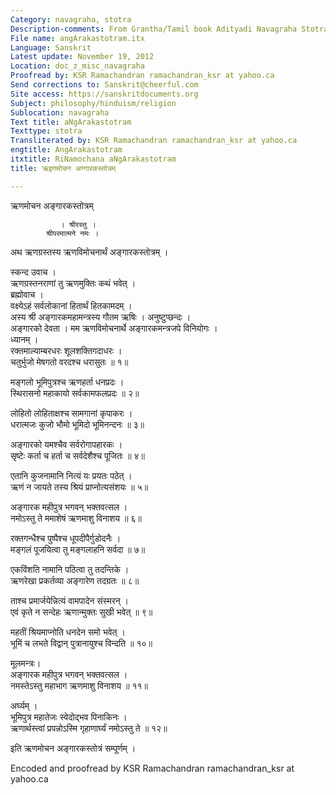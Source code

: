 ```yaml
---
Category: navagraha, stotra
Description-comments: From Grantha/Tamil book Adityadi Navagraha Stotra
File name: angArakastotram.itx
Language: Sanskrit
Latest update: November 19, 2012
Location: doc_z_misc_navagraha
Proofread by: KSR Ramachandran ramachandran_ksr at yahoo.ca
Send corrections to: Sanskrit@cheerful.com
Site access: https://sanskritdocuments.org
Subject: philosophy/hinduism/religion
Sublocation: navagraha
Text title: aNgArakastotram
Texttype: stotra
Transliterated by: KSR Ramachandran ramachandran_ksr at yahoo.ca
engtitle: AngArakastotram
itxtitle: RiNamochana aNgArakastotram
title: ऋइणमोचन अण्गारकस्तोत्रम्

---
```

  
 ऋणमोचन अङ्गारकस्तोत्रम्   
  
               । श्रीरस्तु ।  
            श्रीपरमात्मने नमः ।  
अथ ऋणग्रस्तस्य ऋणविमोचनार्थं अङ्गारकस्तोत्रम् ।  
  
स्कन्द उवाच ।  
ऋणग्रस्तनराणां तु  ऋणमुक्तिः कथं भवेत् ।  
ब्रह्मोवाच ।  
वक्ष्येऽहं सर्वलोकानां हितार्थं हितकामदम् ।  
अस्य श्री अङ्गारकमहामन्त्रस्य गौतम ऋषिः । अनुष्टुप्छन्दः ।  
अङ्गारको देवता । मम ऋणविमोचनार्थे  अङ्गारकमन्त्रजपे विनियोगः ।  
ध्यानम् ।  
रक्तमाल्याम्बरधरः शूलशक्तिगदाधरः ।  
चतुर्भुजो मेषगतो वरदश्च धरासुतः ॥ १॥  
  
मङ्गलो भूमिपुत्रश्च ऋणहर्ता धनप्रदः ।  
स्थिरासनो महाकायो सर्वकामफलप्रदः ॥ २॥  
  
लोहितो लोहिताक्षश्च सामगानां कृपाकरः ।  
धरात्मजः कुजो भौमो भूमिदो भूमिनन्दनः ॥ ३॥  
  
अङ्गारको यमश्चैव सर्वरोगापहारकः ।  
सृष्टेः कर्ता च हर्ता च सर्वदेशैश्च पूजितः ॥ ४॥  
  
एतानि कुजनामानि नित्यं यः प्रयतः पठेत् ।  
ऋणं न जायते तस्य श्रियं प्राप्नोत्यसंशयः ॥ ५॥  
  
अङ्गारक महीपुत्र भगवन् भक्तवत्सल ।  
नमोऽस्तु ते ममाशेषं ऋणमाशु विनाशय ॥ ६॥  
  
रक्तगन्धैश्च पुष्पैश्च धूपदीपैर्गुडोदनैः ।  
मङ्गलं पूजयित्वा तु मङ्गलाहनि सर्वदा ॥ ७॥  
  
एकविंशति नामानि पठित्वा तु तदन्तिके  ।  
ऋणरेखा प्रकर्तव्या अङ्गारेण तदग्रतः ॥ ८॥  
  
ताश्च प्रमार्जयेन्नित्यं वामपादेन संस्मरन् ।  
एवं कृते न सन्देहः ऋणान्मुक्तः सुखी भवेत् ॥ ९॥  
  
महतीं श्रियमाप्नोति धनदेन समो भवेत् ।  
भूमिं च लभते विद्वान् पुत्रानायुश्च विन्दति ॥ १०॥  
  
मूलमन्त्रः।  
अङ्गारक महीपुत्र भगवन् भक्तवत्सल ।  
नमस्तेऽस्तु महाभाग ऋणमाशु विनाशय ॥ ११॥  
  
अर्घ्यम् ।  
भूमिपुत्र महातेजः स्वेदोद्भव पिनाकिनः ।  
ऋणार्थस्त्वां प्रपन्नोऽस्मि गृहाणार्घ्यं नमोऽस्तु ते ॥ १२॥  
  
   इति ऋणमोचन अङ्गारकस्तोत्रं सम्पूर्णम् ।  
  
  
Encoded and proofread by KSR Ramachandran ramachandran\_ksr at yahoo.ca  
  
